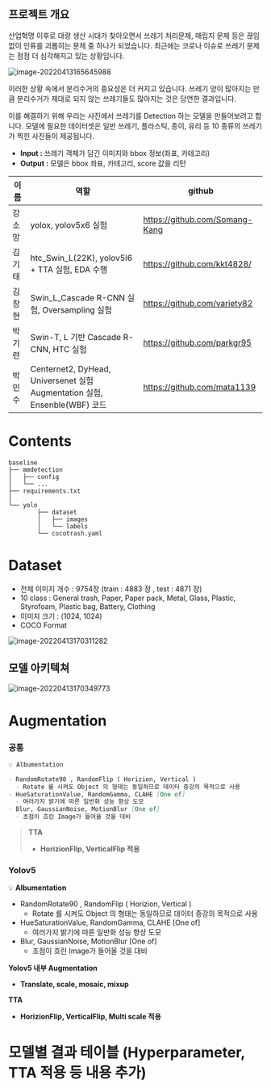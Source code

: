 ## 프로젝트 개요

산업혁명 이후로 대량 생산 시대가 찾아오면서 쓰레기 처리문제, 매립지 문제 등은 끊임없이 인류를 괴롭히는 문제 중 하나가 되었습니다. 최근에는 코로나 이슈로 쓰레기 문제는 점점 더 심각해지고 있는 상황입니다.

![image-20220413165645988](https://raw.githubusercontent.com/variety82/imgForTypora/forUpload/img/image-20220413165645988.png)



이러한 상황 속에서 분리수거의 중요성은 더 커지고 있습니다. 쓰레기 양이 많아지는 만큼 분리수거가 제대로 되지 않는 쓰레기들도 많아지는 것은 당연한 결과입니다.

이를 해결하기 위해 우리는 사진에서 쓰레기를 Detection 하는 모델을 만들어보려고 합니다. 모델에 필요한 데이터셋은 일반 쓰레기, 플라스틱, 종이, 유리 등 10 종류의 쓰레기가 찍힌 사진들이 제공됩니다.

- **Input :** 쓰레기 객체가 담긴 이미지와 bbox 정보(좌표, 카테고리)
- **Output :** 모델은 bbox 좌표, 카테고리, score 값을 리턴

| 이름   | 역할                                                         | github                         |
| ------ | ------------------------------------------------------------ | ------------------------------ |
| 강소망 | yolox, yolov5x6 실험                                         | https://github.com/Somang-Kang |
| 김기태 | htc_Swin_L(22K), yolov5l6 + TTA 실험, EDA 수행               | https://github.com/kkt4828/    |
| 김창현 | Swin_L_Cascade R-CNN 실험, Oversampling 실험                 | https://github.com/variety82   |
| 박기련 | Swin-T, L 기반 Cascade R-CNN, HTC 실험                       | https://github.com/parkgr95    |
| 박민수 | Centernet2, DyHead, Universenet 실험Augmentation 실험, Ensenble(WBF) 코드 | https://github.com/mata1139    |

# Contents

```
baseline
├── mmdetection
│   ├── config
│   └── ...
├── requirements.txt
│
└── yolo
		├── dataset
		│   ├── images
		│   └── labels
		└── cocotrash.yaml
```



# Dataset

- 전체 이미지 개수 : 9754장 (train : 4883 장 , test : 4871 장)
- 10 class : General trash, Paper, Paper pack, Metal, Glass, Plastic, Styrofoam, Plastic bag, Battery, Clothing
- 이미지 크기 : (1024, 1024)
- COCO Format

![image-20220413170311282](https://raw.githubusercontent.com/variety82/imgForTypora/forUpload/img/image-20220413170311282.png)



## 모델 아키텍쳐

![image-20220413170349773](https://raw.githubusercontent.com/variety82/imgForTypora/forUpload/img/image-20220413170349773.png)



# Augmentation

### 공통

```markdown
💡 Albumentation

- RandomRotate90 , RandomFlip ( Horizion, Vertical )
  - Rotate 를 시켜도 Object 의 형태는 동일하므로 데이터 증강의 목적으로 사용
- HueSaturationValue, RandomGamma, CLAHE [One of]
  - 여러가지 밝기에 따른 일반화 성능 향상 도모
- Blur, GaussianNoise, MotionBlur [One of]
  - 초점이 흐린 Image가 들어올 것을 대비
```



> **TTA**
>
> - **HorizionFlip, VerticalFlip 적용** 



### Yolov5

 💡 **Albumentation**

- RandomRotate90 , RandomFlip ( Horizion, Vertical )
  - Rotate 를 시켜도 Object 의 형태는 동일하므로 데이터 증강의 목적으로 사용
- HueSaturationValue, RandomGamma, CLAHE [One of]
  - 여러가지 밝기에 따른 일반화 성능 향상 도모
- Blur, GaussianNoise, MotionBlur [One of]
  - 초점이 흐린 Image가 들어올 것을 대비

**Yolov5 내부 Augmentation**

- **Translate, scale, mosaic, mixup**

**TTA**

- **HorizionFlip, VerticalFlip, Multi scale 적용** 

# 모델별 결과 테이블 (Hyperparameter, TTA 적용 등 내용 추가)
